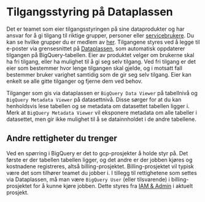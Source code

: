 # Tilgangsstyring på Dataplassen

Det er teamet som eier tilgangsstyringen på sine dataprodukter og har ansvar for å gi tilgang til riktige grupper, personer eller [servicebrukere](../dataplassen/lag-serviceaccount.md). Du kan se hvilke grupper du er medlem av [her](https://groups.google.com/my-groups). Tilgangene styres ved å legge til e-poster via grensesnittet på [Dataplassen](https://data.intern.nav.no), som automatisk oppdaterer tilgangen på BigQuery-tabellen. Eier av produktet velger om brukerne skal ha fri tilgang, eller ha mulighet til å gi seg selv tilgang. Ved fri tilgang er det eier som bestemmer hvor lenge tilgangen skal gjelde, og i motsatt fall bestemmer bruker varighet samtidig som de gir seg selv tilgang. Eier kan enkelt se alle gitte tilganger og fjerne dem ved behov.

Tilganger som gis via dataplassen er `BigQuery Data Viewer` på tabellnivå og `BigQuery Metadata Viewer` på datasettnivå. Disse sørger for at du kan henholdsvis lese tabellen og se metadata om datasettet tabellen ligger i. Merk at `BigQuery Metadata Viewer` vil eksponere metadata om alle tabeller i datasettet, men gir ikke mulighet til å se datainnholdet i de andre tabellene.

## Andre rettigheter du trenger

Ved en spørring i BigQuery er det to gcp-prosjekter å holde styr på. Det første er der tabellen tabellen ligger, og det andre er der jobben kjøres og kostnadene registreres, altså billing-prosjektet. Billing-prosjektet vil typisk være det som tilhører teamet du jobber i. I tillegg til rettighetene som settes via Dataplassen, må man være `BigQuery User` (eller tilsvarende) i billing-prosjektet for å kunne kjøre jobben. Dette styres fra [IAM & Admin](https://console.cloud.google.com/iam-admin) i aktuelt prosjekt.